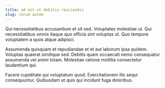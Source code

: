 ```yaml
---
title: ad est ut debitis reiciendis
slug: rerum autem
---
```


Qui necessitatibus accusantium et sit sed. Voluptates molestiae ut. Qui necessitatibus omnis itaque quo officia sint voluptas ut. Quo tempore voluptatem a quos atque adipisci.

Assumenda quisquam et repudiandae et et aut laborum ipsa quidem. Voluptas quaerat similique sed. Debitis quam occaecati nemo consequatur assumenda vel animi totam. Molestiae ratione mollitia consectetur laudantium qui.

Facere cupiditate qui voluptatum quod. Exercitationem illo sequi consequuntur. Quibusdam ut quis qui incidunt fuga doloribus.
